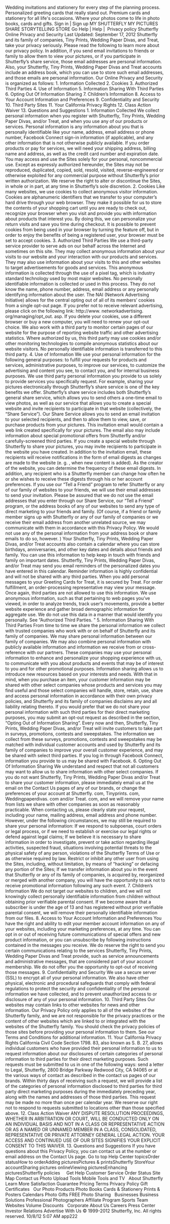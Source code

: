 Wedding invitations and stationery for every step of the planning process. Personalized greeting cards that really stand out. Premium cards and stationery for all life's occasions. Where your photos come to life in photo books, cards and gifts. Sign in | Sign up MY SHUTTERFLY MY PICTURES SHARE STORYTELLING STORE Go Help | Help |  Privacy policy Shutterfly Online Privacy and Security Last Updated: September 17, 2012 Shutterfly and its family of companies, Tiny Prints, Wedding Paper Divas, and Treat, take your privacy seriously. Please read the following to learn more about our privacy policy. In addition, if you send email invitations to friends or family to allow them to view your pictures, or if you participate in Shutterfly’s share service, those email addresses are personal information. Also, your Shutterfly, Tiny Prints, Wedding Paper Divas and Treat accounts include an address book, which you can use to store such email addresses, and those emails are personal information. Our Online Privacy and Security is organized as follows: 1. Information Collected 2. Cookies 3. Authorized Third Parties 4. Use of Information 5. Information Sharing With Third Parties 6. Opting Out Of Information Sharing 7. Children’s Information 8. Access to Your Account Information and Preferences 9. Confidentiality and Security 10. Third Party Sites 11. Your California Privacy Rights 12. Class Action Waiver 13. Questions and Suggestions 1. Information Collected We collect personal information when you register with Shutterfly, Tiny Prints, Wedding Paper Divas, and/or Treat, and when you use any of our products or services. Personal information is any information about you that is personally identifiable like your name, address, email address or phone number, Facebook Connect sign-in information (if applicable), and any other information that is not otherwise publicly available. If you order products or pay for services, we will need your shipping address, billing name and address, as well as the credit card number and expiration date. You may access and use the Sites solely for your personal, noncommercial use. Except as expressly authorized hereunder, the Sites may not be reproduced, duplicated, copied, sold, resold, visited, reverse-engineered or otherwise exploited for any commercial purpose without Shutterfly’s prior written authorization. We reserve the right to alter or discontinue the Sites, in whole or in part, at any time in Shutterfly’s sole discretion. 2. Cookies Like many websites, we use cookies to collect anonymous visitor information. Cookies are alphanumeric identifiers that we transfer to your computer’s hard drive through your web browser. They make it possible for us to store the contents of your shopping cart until you are ready to check out, recognize your browser when you visit and provide you with information about products that interest you. By doing this, we can personalize your return visits and save you time during checkout. It is possible to prevent cookies from being used in your browser by turning the feature off, but in order to enjoy the benefits of being a registered user, your browser must be set to accept cookies. 3. Authorized Third Parties We use a third-party service provider to serve ads on our behalf across the Internet and sometimes on this site. They may collect anonymous information about your visits to our website and your interaction with our products and services. They may also use information about your visits to this and other websites to target advertisements for goods and services. This anonymous information is collected through the use of a pixel tag, which is industry standard technology used by most major websites. No personally identifiable information is collected or used in this process. They do not know the name, phone number, address, email address or any personally identifying information about the user. The NAI (Network Advertising Initiative) allows for the central opting out of all of its members’ cookies from a single opt-out page. If you prefer not to receive relevant advertising, please click on the following link: http://www. networkadvertising. org/managing/opt\_out. asp. If you delete your cookies, use a different browser or buy a new computer, you will need to renew your opt-out choice. We also work with a third party to monitor certain pages of our website for the purpose of reporting website traffic and other advertising statistics. Where authorized by us, this third party may use cookies and/or other monitoring technologies to compile anonymous statistics about our website visitors. No personally identifiable information is transferred to this third party. 4. Use of Information We use your personal information for the following general purposes: to fulfill your requests for products and services, administrative purposes, to improve our services, to customize the advertising and content you see, to contact you, and for internal business purposes. We use third party personal information you provide to us solely to provide services you specifically request. For example, sharing your pictures electronically through Shutterfly’s share service is one of the key benefits we offer. Shutterfly’s share service includes both Shutterfly’s general share service, which allows you to send others a one-time email to view photos, as well as our service that allows you to create a special website and invite recipients to participate in that website (collectively, the “Share Service”). Our Share Service allows you to send an email invitation to your selected recipients, and then to allow them to view, save, or purchase products from your pictures. This invitation email would contain a web link created specifically for your pictures. The email also may include information about special promotional offers from Shutterfly and/or carefully-screened third parties. If you create a special website through Shutterfly to share your pictures, you may invite recipients to participate in the website you have created. In addition to the invitation email, these recipients will receive notifications in the form of email digests as changes are made to the website (e. g. , when new content is added). As the creator of the website, you can determine the frequency of these email digests. In addition, any recipient who is a Shutterfly member can change how often he or she wishes to receive these digests through his or her account preferences. If you use our “Tell a Friend” program to refer Shutterfly or any of our family of websites to your friends, we will use their email addresses to send your invitation. Please be assured that we do not use the email addresses that you enter through our Share Service, our “Tell a Friend” program, or the address books of any of our websites to send any type of direct marketing to your friends and family. (Of course, if a friend or family member signs up with Shutterfly or any of our family of companies or we receive their email address from another unrelated source, we may communicate with them in accordance with this Privacy Policy. We would not use any of the personal information from your address book or share emails to do so, however. ) Your Shutterfly, Tiny Prints, Wedding Paper Divas, and/or Treat accounts also contain a calendar where you can store birthdays, anniversaries, and other key dates and details about friends and family. You can use this information to help keep in touch with friends and family on important dates. Shutterfly, Tiny Prints, Wedding Paper Divas, and/or Treat may send you email reminders of the personalized dates you have entered in this calendar. Reminder information is highly confidential and will not be shared with any third parties. When you add personal messages to your Greeting Cards for Treat, it is secured by Treat. For order fulfillment, an order-processing representative may view your message. Once again, third parties are not allowed to use this information. We use anonymous information, such as that pertaining to web pages you’ve viewed, in order to analyze trends, track user’s movements, provide a better website experience and gather broad demographic information for aggregate use. We do not use this data in a manner that would identify you personally. See “Authorized Third Parties. ” 5. Information Sharing With Third Parties From time to time we share the personal information we collect with trusted companies who work with or on behalf of Shutterfly and its family of companies. We may share personal information between our family of companies. We may also combine personal information with publicly available information and information we receive from or cross-reference with our partners. These companies may use your personal information to enhance and personalize your shopping experience with us, to communicate with you about products and events that may be of interest to you and for other promotional purposes. Information sharing allows us to introduce new resources based on your interests and needs. With that in mind, when you purchase an item, your customer information may be shared with other select companies whose products and services you may find useful and those select companies will handle, store, retain, use, share and access personal information in accordance with their own privacy policies, and Shutterfly and its family of companies disclaims any and all liability relating thereto. If you would prefer that we do not share your personal information with such third parties for their direct marketing purposes, you may submit an opt-out request as described in the section, “Opting Out of Information Sharing”. Every now and then, Shutterfly, Tiny Prints, Wedding Paper Divas, and/or Treat will invite customers to take part in surveys, promotions, contests and sweepstakes. The information we collect from these surveys, promotions, contests and sweepstakes may be matched with individual customer accounts and used by Shutterfly and its family of companies to improve your overall customer experience, and may be shared with select third parties. If you log in through Facebook Connect, information you provide to us may be shared with Facebook. 6. Opting Out Of Information Sharing We understand and respect that not all customers may want to allow us to share information with other select companies. If you do not want Shutterfly, Tiny Prints, Wedding Paper Divas and/or Treat to share your customer information, please immediately email us at the email on the Contact Us pages of any of our brands, or change the preferences of your account at Shutterfly. com, Tinyprints. com, Weddingpaperdivas. com and/or Treat. com, and we will remove your name from lists we share with other companies as soon as reasonably practicable. When contacting us, please clearly state your request, including your name, mailing address, email address and phone number. However, under the following circumstances, we may still be required to share your personal information: If we respond to subpoenas, court orders or legal process, or if we need to establish or exercise our legal rights or defend against legal claims; If we believe it is necessary to share information in order to investigate, prevent or take action regarding illegal activities, suspected fraud, situations involving potential threats to the physical safety of any person, violations of the Shutterfly Terms of Use or as otherwise required by law. Restrict or inhibit any other user from using the Sites, including, without limitation, by means of “hacking” or defacing any portion of the Sites; If we transfer information about you in the event that Shutterfly or any of its family of companies, is acquired by, reorganized or merged with another company, you will have the opportunity to ask not to receive promotional information following any such event. 7. Children’s Information We do not target our websites to children, and we will not knowingly collect personally identifiable information from children without obtaining prior verifiable parental consent. If we become aware that a subscriber is under the age of 13 and has registered without prior verifiable parental consent, we will remove their personally identifiable information from our files. 8. Access to Your Account Information and Preferences You have the right and ability to edit your member account information on any of your websites, including your marketing preferences, at any time. You can opt in or out of receiving future communications of special offers and new product information, or you can unsubscribe by following instructions contained in the messages you receive. We do reserve the right to send you certain communications relating to the services Shutterfly, Tiny Prints, Wedding Paper Divas and Treat provide, such as service announcements and administrative messages, that are considered part of your account membership. We do not offer you the opportunity to opt-out of receiving those messages. 9. Confidentiality and Security We use a secure server (SSL) to encrypt all of your personal information. We also have other physical, electronic and procedural safeguards that comply with federal regulations to protect the security and confidentiality of the personal information we have collected, and to prevent unauthorized access to or disclosure of any of your personal information. 10. Third Party Sites Our websites may contain links to other websites for news and other information. Our Privacy Policy only applies to all of the websites of the Shutterfly family, and we are not responsible for the privacy practices or the content of other websites which are linked to or integrated with the websites of the Shutterfly family. You should check the privacy policies of those sites before providing your personal information to them. See our Terms and Conditions for additional information. 11. Your California Privacy Rights California Civil Code Section 1798. 83, also known as S. B. 27, allows individual customers who have provided their personal information to us to request information about our disclosures of certain categories of personal information to third parties for their direct marketing purposes. Such requests must be submitted to us in one of the following ways: send a letter to Legal, Shutterfly, 2800 Bridge Parkway Redwood City, CA 94065 or at the various ways of contact as described in the contact us pages of our brands. Within thirty days of receiving such a request, we will provide a list of the categories of personal information disclosed to third parties for third party direct marketing purposes during the immediately preceding year, along with the names and addresses of those third parties. This request may be made no more than once per calendar year. We reserve our right not to respond to requests submitted to locations other than those specified above. 12. Class Action Waiver ANY DISPUTE RESOLUTION PROCEEDINGS, WHETHER IN ARBITRATION OR COURT, WILL BE CONDUCTED ONLY ON AN INDIVIDUAL BASIS AND NOT IN A CLASS OR REPRESENTATIVE ACTION OR AS A NAMED OR UNNAMED MEMBER IN A CLASS, CONSOLIDATED, REPRESENTATIVE OR PRIVATE ATTORNEY GENERAL LEGAL ACTION. YOUR ACCESS AND CONTINUED USE OF OUR SITES SIGNIFIES YOUR EXPLICIT CONSENT TO THIS WAIVER. 13. Questions and Suggestions If you have questions about this Privacy Policy, you can contact us at the number or email address on the Contact Us page. Go to top Help Center topicsOrder statusHow to orderAdding picturesPictures & printsShutterfly StoreYour accountSharing pictures onlineViewing picturesEnhancing picturesShutterfly policies     Get Help Customer Service Order Status Site Map Contact us Photo Upload Tools Mobile Tools and TV   About Shutterfly Learn More Satisfaction Guarantee Pricing Terms Privacy Policy Gift Certificates   Our Photo Products Photo Books Cards & Stationery Prints & Posters Calendars Photo Gifts FREE Photo Sharing   Businesses Business Solutions Professional Photographers Affiliate Program Sports Team Websites Volume Discounts   Corporate About Us Careers Press Center Investor Relations Advertise With Us © 1999-2012 Shutterfly, Inc. All rights reserved. 10/8/12 5:07 AM app222